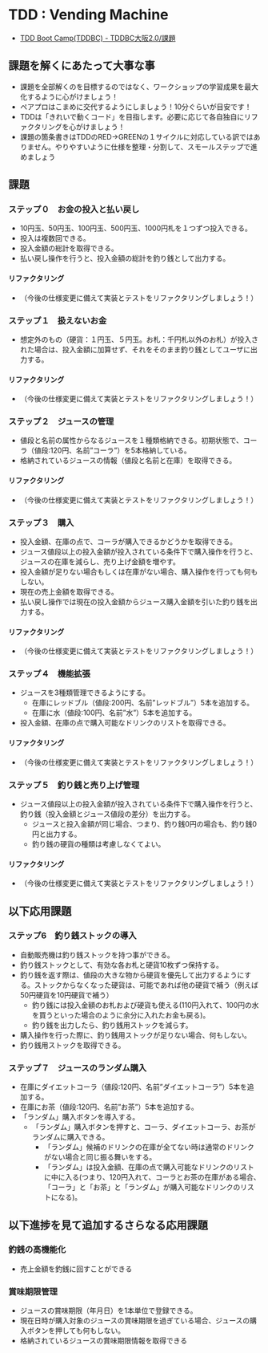 # TDD : Vending Machine
- [TDD Boot Camp(TDDBC) - TDDBC大阪2.0/課題](http://devtesting.jp/tddbc/?TDDBC%E5%A4%A7%E9%98%AA2.0%2F%E8%AA%B2%E9%A1%8C)

## 課題を解くにあたって大事な事
- 課題を全部解くのを目標するのではなく、ワークショップの学習成果を最大化するように心がけましょう！
- ペアプロはこまめに交代するようにしましょう！10分ぐらいが目安です！
- TDDは「きれいで動くコード」を目指します。必要に応じて各自独自にリファクタリングを心がけましょう！
- 課題の箇条書きはTDDのRED->GREENの１サイクルに対応している訳ではありません。やりやすいように仕様を整理・分割して、スモールステップで進めましょう
## 課題
### ステップ０　お金の投入と払い戻し
- 10円玉、50円玉、100円玉、500円玉、1000円札を１つずつ投入できる。
- 投入は複数回できる。
- 投入金額の総計を取得できる。
- 払い戻し操作を行うと、投入金額の総計を釣り銭として出力する。
#### リファクタリング
- （今後の仕様変更に備えて実装とテストをリファクタリングしましょう！）
### ステップ１　扱えないお金
- 想定外のもの（硬貨：１円玉、５円玉。お札：千円札以外のお札）が投入された場合は、投入金額に加算せず、それをそのまま釣り銭としてユーザに出力する。
#### リファクタリング
- （今後の仕様変更に備えて実装とテストをリファクタリングしましょう！）
### ステップ２　ジュースの管理
- 値段と名前の属性からなるジュースを１種類格納できる。初期状態で、コーラ（値段:120円、名前”コーラ”）を5本格納している。
- 格納されているジュースの情報（値段と名前と在庫）を取得できる。
#### リファクタリング
- （今後の仕様変更に備えて実装とテストをリファクタリングしましょう！）
### ステップ３　購入
- 投入金額、在庫の点で、コーラが購入できるかどうかを取得できる。
- ジュース値段以上の投入金額が投入されている条件下で購入操作を行うと、ジュースの在庫を減らし、売り上げ金額を増やす。
- 投入金額が足りない場合もしくは在庫がない場合、購入操作を行っても何もしない。
- 現在の売上金額を取得できる。
- 払い戻し操作では現在の投入金額からジュース購入金額を引いた釣り銭を出力する。
#### リファクタリング
- （今後の仕様変更に備えて実装とテストをリファクタリングしましょう！）
### ステップ４　機能拡張
- ジュースを3種類管理できるようにする。
  - 在庫にレッドブル（値段:200円、名前”レッドブル”）5本を追加する。
  - 在庫に水（値段:100円、名前”水”）5本を追加する。
- 投入金額、在庫の点で購入可能なドリンクのリストを取得できる。
#### リファクタリング
- （今後の仕様変更に備えて実装とテストをリファクタリングしましょう！）
### ステップ５　釣り銭と売り上げ管理
- ジュース値段以上の投入金額が投入されている条件下で購入操作を行うと、釣り銭（投入金額とジュース値段の差分）を出力する。
  - ジュースと投入金額が同じ場合、つまり、釣り銭0円の場合も、釣り銭0円と出力する。
  - 釣り銭の硬貨の種類は考慮しなくてよい。
#### リファクタリング
- （今後の仕様変更に備えて実装とテストをリファクタリングしましょう！）
## 以下応用課題
### ステップ6　釣り銭ストックの導入
- 自動販売機は釣り銭ストックを持つ事ができる。
- 釣り銭ストックとして、有効な各お札と硬貨10枚ずつ保持する。
- 釣り銭を返す際は、値段の大きな物から硬貨を優先して出力するようにする。ストックからなくなった硬貨は、可能であれば他の硬貨で補う（例えば50円硬貨を10円硬貨で補う）
  - 釣り銭には投入金額のお札および硬貨も使える(110円入れて、100円の水を買うといった場合のように余分に入れたお金も戻る)。
  - 釣り銭を出力したら、釣り銭用ストックを減らす。
- 購入操作を行った際に、釣り銭用ストックが足りない場合、何もしない。
- 釣り銭用ストックを取得できる。
### ステップ７　ジュースのランダム購入
- 在庫にダイエットコーラ（値段:120円、名前”ダイエットコーラ”）5本を追加する。
- 在庫にお茶（値段:120円、名前”お茶”）5本を追加する。
- 「ランダム」購入ボタンを導入する。
  - 「ランダム」購入ボタンを押すと、コーラ、ダイエットコーラ、お茶がランダムに購入できる。
    - 「ランダム」候補のドリンクの在庫が全てない時は通常のドリンクがない場合と同じ振る舞いをする。
    - 「ランダム」は投入金額、在庫の点で購入可能なドリンクのリストに中に入る(つまり、120円入れて、コーラとお茶の在庫がある場合、「コーラ」と「お茶」と「ランダム」が購入可能なドリンクのリストになる)。
## 以下進捗を見て追加するさらなる応用課題
### 釣銭の高機能化
- 売上金額を釣銭に回すことができる
### 賞味期限管理
- ジュースの賞味期限（年月日）を1本単位で登録できる。
- 現在日時が購入対象のジュースの賞味期限を過ぎている場合、ジュースの購入ボタンを押しても何もしない。
- 格納されているジュースの賞味期限情報を取得できる

